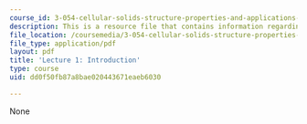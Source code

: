 ```yaml
---
course_id: 3-054-cellular-solids-structure-properties-and-applications-spring-2015
description: This is a resource file that contains information regarding lecture 1.
file_location: /coursemedia/3-054-cellular-solids-structure-properties-and-applications-spring-2015/dd0f50fb87a8bae020443671eaeb6030_MIT3_054S15_L1_intro.pdf
file_type: application/pdf
layout: pdf
title: 'Lecture 1: Introduction'
type: course
uid: dd0f50fb87a8bae020443671eaeb6030

---
```

None